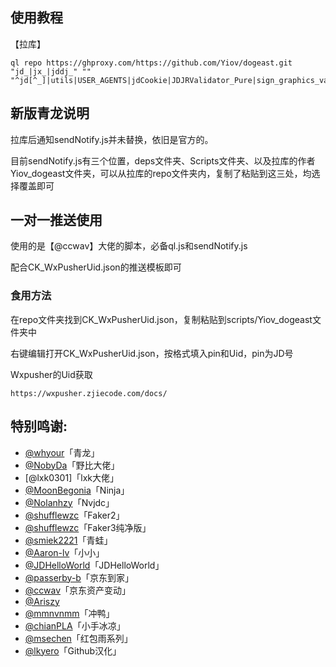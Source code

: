 ## 使用教程


【拉库】

    ql repo https://ghproxy.com/https://github.com/Yiov/dogeast.git "jd_|jx_|jddj_" "" "^jd[^_]|utils|USER_AGENTS|jdCookie|JDJRValidator_Pure|sign_graphics_validate|sendNotify|ql"



## 新版青龙说明

拉库后通知sendNotify.js并未替换，依旧是官方的。


目前sendNotify.js有三个位置，deps文件夹、Scripts文件夹、以及拉库的作者Yiov_dogeast文件夹，可以从拉库的repo文件夹内，复制了粘贴到这三处，均选择覆盖即可



## 一对一推送使用

使用的是【@ccwav】大佬的脚本，必备ql.js和sendNotify.js


配合CK_WxPusherUid.json的推送模板即可


### 食用方法

在repo文件夹找到CK_WxPusherUid.json，复制粘贴到scripts/Yiov_dogeast文件夹中


右键编辑打开CK_WxPusherUid.json，按格式填入pin和Uid，pin为JD号


Wxpusher的Uid获取

    https://wxpusher.zjiecode.com/docs/





## 特别鸣谢:

* [@whyour](https://github.com/whyour/qinglong)「青龙」
* [@NobyDa](https://github.com/NobyDa)「野比大佬」
* [@lxk0301]「lxk大佬」
* [@MoonBegonia](https://github.com/MoonBegonia/ninja)「Ninja」
* [@Nolanhzy](https://github.com/NolanHzy)「Nvjdc」
* [@shufflewzc](https://github.com/shufflewzc/faker2)「Faker2」
* [@shufflewzc](https://github.com/shufflewzc/faker3)「Faker3纯净版」
* [@smiek2221](https://github.com/smiek2221/scripts)「青蛙」
* [@Aaron-lv](https://github.com/Aaron-lv/sync)「小小」
* [@JDHelloWorld](https://github.com/JDHelloWorld/jd_scripts)「JDHelloWorld」
* [@passerby-b](https://github.com/passerby-b/JDDJ)「京东到家」
* [@ccwav](https://github.com/ccwav/QLScript2)「京东资产变动」
* [@Ariszy](https://github.com/Ariszy/Private-Script)
* [@mmnvnmm](https://github.com/mmnvnmm/omo)「冲鸭」
* [@chianPLA](https://github.com/chianPLA/xiaoshou)「小手冰凉」
* [@msechen](https://gitee.com/msewb/update)「红包雨系列」
* [@lkyero](https://github.com/lkyero/GitHubDesktop_zh)「Github汉化」


